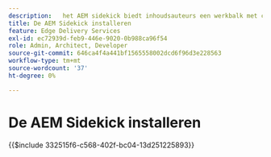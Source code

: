 ```yaml
---
description: ​ ​ het AEM sidekick biedt inhoudsauteurs een werkbalk met contextbewuste opties zodat ze hun inhoud rechtstreeks vanaf de pagina's van uw website kunnen bewerken, voorvertonen en publiceren.
title: De AEM Sidekick installeren
feature: Edge Delivery Services
exl-id: ec72939d-feb9-446e-9020-0b988ca96f54
role: Admin, Architect, Developer
source-git-commit: 646ca4f4a441bf1565558002dcd6f96d3e228563
workflow-type: tm+mt
source-wordcount: '37'
ht-degree: 0%

---
```


# De AEM Sidekick installeren

{{$include 332515f6-c568-402f-bc04-13d251225893}}
